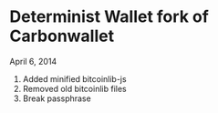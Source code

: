 # Determinist Wallet fork of Carbonwallet

April 6, 2014
1. Added minified bitcoinlib-js
2. Removed old bitcoinlib files
3. Break passphrase